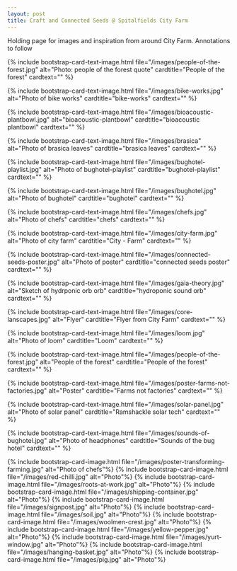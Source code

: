 ```yaml
---
layout: post
title: Craft and Connected Seeds @ Spitalfields City Farm
---
```


Holding page for images and inspiration from around City Farm. Annotations to follow

{% include bootstrap-card-text-image.html file="/images/people-of-the-forest.jpg" alt="Photo: people of the forest quote" 
cardtitle="People of the forest" cardtext="" %}

{% include bootstrap-card-text-image.html file="/images/bike-works.jpg" alt="Photo of bike works" 
cardtitle="bike-works" cardtext="" %}

{% include bootstrap-card-text-image.html file="/images/bioacoustic-plantbowl.jpg" alt="bioacoustic-plantbowl" 
cardtitle="bioacoustic plantbowl" cardtext="" %}

{% include bootstrap-card-text-image.html file="/images/brasica" alt="Photo of brasica leaves" 
cardtitle="brasica leaves" cardtext="" %}

{% include bootstrap-card-text-image.html file="/images/bughotel-playlist.jpg" alt="Photo of bughotel-playlist" 
cardtitle="bughotel-playlist" cardtext="" %}

{% include bootstrap-card-text-image.html file="/images/bughotel.jpg" alt="Photo of bughotel" 
cardtitle="bughotel" cardtext="" %}

{% include bootstrap-card-text-image.html file="/images/chefs.jpg" alt="Photo of chefs" 
cardtitle="chefs" cardtext="" %}

{% include bootstrap-card-text-image.html file="/images/city-farm.jpg" alt="Photo of city farm" 
cardtitle="City - Farm" cardtext="" %}

{% include bootstrap-card-text-image.html file="/images/connected-seeds-poster.jpg" alt="Photo of poster" 
cardtitle="connected seeds poster" cardtext="" %}

{% include bootstrap-card-text-image.html file="/images/gaia-theory.jpg" alt="Sketch of hydrponic orb orb" 
cardtitle="hydroponic sound orb" cardtext="" %}

{% include bootstrap-card-text-image.html file="/images/core-lanscapes.jpg" alt="Flyer" 
cardtitle="Flyer from City Farm" cardtext="" %}

{% include bootstrap-card-text-image.html file="/images/loom.jpg" alt="Photo of loom" 
cardtitle="Loom" cardtext="" %}

{% include bootstrap-card-text-image.html file="/images/people-of-the-forest.jpg" alt="People of the forest" 
cardtitle="People of the forest" cardtext="" %}

{% include bootstrap-card-text-image.html file="/images/poster-farms-not-factories.jpg" alt="Poster" 
cardtitle="Farms not factories" cardtext="" %}

{% include bootstrap-card-text-image.html file="/images/solar-panel.jpg" alt="Photo of solar panel" 
cardtitle="Ramshackle solar tech" cardtext="" %}

{% include bootstrap-card-text-image.html file="/images/sounds-of-bughotel.jpg" alt="Photo of headphones" 
cardtitle="Sounds of the bug hotel" cardtext="" %}

{% include bootstrap-card-image.html file="/images/poster-transforming-farming.jpg" alt="Photo of chefs"%}
{% include bootstrap-card-image.html file="/images/red-chilli.jpg" alt="Photo"%}
{% include bootstrap-card-image.html file="/images/roots-at-work.jpg" alt="Photo"%}
{% include bootstrap-card-image.html file="/images/shipping-container.jpg" alt="Photo"%}
{% include bootstrap-card-image.html file="/images/signpost.jpg" alt="Photo"%}
{% include bootstrap-card-image.html file="/images/soil.jpg" alt="Photo"%}
{% include bootstrap-card-image.html file="/images/woolmen-crest.jpg" alt="Photo"%}
{% include bootstrap-card-image.html file="/images/yellow-pepper.jpg" alt="Photo"%}
{% include bootstrap-card-image.html file="/images/yurt-window.jpg" alt="Photo"%}
{% include bootstrap-card-image.html file="/images/hanging-basket.jpg" alt="Photo"%}
{% include bootstrap-card-image.html file="/images/pig.jpg" alt="Photo"%}
